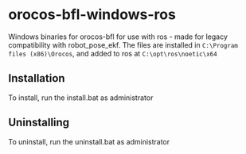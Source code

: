 # orocos-bfl-windows-ros
Windows binaries for orocos-bfl for use with ros - made for legacy compatibility with robot_pose_ekf.
The files are installed in `C:\Program files (x86)\Orocos`, and added to ros at `C:\opt\ros\noetic\x64`

## Installation
To install, run the install.bat as administrator

## Uninstalling
To uninstall, run the uninstall.bat as administrator
